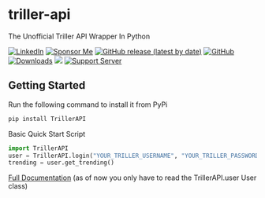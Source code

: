 # triller-api
 The Unofficial Triller API Wrapper In Python

 [![LinkedIn](https://img.shields.io/badge/LinkedIn-0077B5?style=for-the-badge&logo=linkedin&logoColor=white&style=flat-square)](https://www.linkedin.com/in/davidteather/) [![Sponsor Me](https://img.shields.io/static/v1?label=Sponsor&message=%E2%9D%A4&logo=GitHub)](https://github.com/sponsors/davidteather)  [![GitHub release (latest by date)](https://img.shields.io/github/v/release/davidteather/triller-api)](https://github.com/davidteather/triller-api/releases) [![GitHub](https://img.shields.io/github/license/davidteather/triller-api)](https://github.com/davidteather/triller-api/blob/main/LICENSE) [![Downloads](https://pepy.tech/badge/trillerapi)](https://pypi.org/project/trillerapi/) ![](https://visitor-badge.laobi.icu/badge?page_id=davidteather.triller-api) [![Support Server](https://img.shields.io/discord/783108952111579166.svg?color=7289da&logo=discord&style=flat-square)](https://discord.gg/yyPhbfma6f)

## Getting Started

Run the following command to install it from PyPi
```sh
pip install TrillerAPI
```

Basic Quick Start Script
```py
import TrillerAPI
user = TrillerAPI.login("YOUR_TRILLER_USERNAME", "YOUR_TRILLER_PASSWORD")
trending = user.get_trending()
```

[Full Documentation](https://davidteather.github.io/triller-api/docs) (as of now you only have to read the TrillerAPI.user User class)
